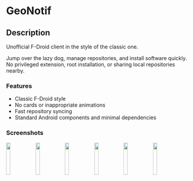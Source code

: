 # GeoNotif

## Description

Unofficial F-Droid client in the style of the classic one.

Jump over the lazy dog, manage repositories, and install software quickly. No privileged extension, root installation,
or sharing local repositories nearby.

### Features

* Classic F-Droid style
* No cards or inappropriate animations
* Fast repository syncing
* Standard Android components and minimal dependencies

### Screenshots

<p>
<img src="metadata/en-US/images/phoneScreenshots/1.png" width="15%" />
<img src="metadata/en-US/images/phoneScreenshots/2.png" width="15%" />
<img src="metadata/en-US/images/phoneScreenshots/3.png" width="15%" />
<img src="metadata/en-US/images/phoneScreenshots/4.png" width="15%" />
<img src="metadata/en-US/images/phoneScreenshots/5.png" width="15%" />
<img src="metadata/en-US/images/phoneScreenshots/6.png" width="15%" />
</p>
